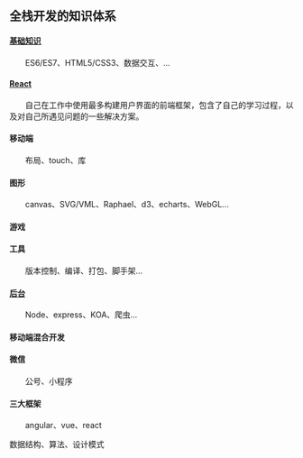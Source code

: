 ## 全栈开发的知识体系
  
#### [基础知识](fore/full_stack/base)  
&emsp;&emsp;ES6/ES7、HTML5/CSS3、数据交互、...   


#### [React](fore/full_stack/react/)
&emsp;&emsp;自己在工作中使用最多构建用户界面的前端框架，包含了自己的学习过程，以及对自己所遇见问题的一些解决方案。


#### 移动端
&emsp;&emsp;布局、touch、库  


#### 图形  
&emsp;&emsp;canvas、SVG/VML、Raphael、d3、echarts、WebGL...


#### 游戏  


#### 工具
&emsp;&emsp;版本控制、编译、打包、脚手架...  


#### [后台](back/)
&emsp;&emsp;Node、express、KOA、爬虫... 


#### 移动端混合开发  


#### 微信
&emsp;&emsp;公号、小程序 


#### 三大框架
&emsp;&emsp;angular、vue、react 


数据结构、算法、设计模式  
